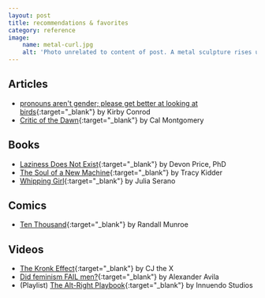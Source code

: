 ```yaml
---
layout: post
title: recommendations & favorites
category: reference
image:
    name: metal-curl.jpg
    alt: 'Photo unrelated to content of post. A metal sculpture rises up and curls into itself, with similar sculptures around it. Looking through the very center of the curve, an any-gender bathroom sign is visible.'
---
```


## Articles

- [pronouns aren't gender; please get better at looking at birds](https://kconrod.medium.com/pronouns-arent-gender-please-get-better-at-looking-at-birds-8e6310ef455a){:target="_blank"} by Kirby Conrod
- [Critic of the Dawn](http://raggededgemagazine.com/0501/0501cov.htm){:target="_blank"} by Cal Montgomery

## Books

- [Laziness Does Not Exist](https://bookshop.org/p/books/laziness-does-not-exist-devon-price/14871468){:target="_blank"} by Devon Price, PhD
- [The Soul of a New Machine](https://bookshop.org/p/books/the-soul-of-a-new-machine-tracy-kidder/113845){:target="_blank"} by Tracy Kidder
- [Whipping Girl](https://bookshop.org/p/books/whipping-girl-lib-e-a-transsexual-woman-on-sexism-and-the-scapegoating-of-femininity-julia-serano/12413169){:target="_blank"} by Julia Serano

## Comics

- [Ten Thousand](https://xkcd.com/1053/){:target="_blank"} by Randall Munroe

## Videos

- [The Kronk Effect](https://www.youtube.com/watch?v=5Sz40XPPtKQ){:target="_blank"} by CJ the X
- [Did feminism FAIL men?](https://www.youtube.com/watch?v=UOhs9jxe4lM){:target="_blank"} by Alexander Avila
- (Playlist) [The Alt-Right Playbook](https://www.youtube.com/playlist?list=PLJA_jUddXvY7v0VkYRbANnTnzkA_HMFtQ){:target="_blank"} by Innuendo Studios

